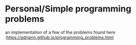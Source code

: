 # Personal/Simple programming problems
an implementation of a few of the problems found here :https://adriann.github.io/programming_problems.html
